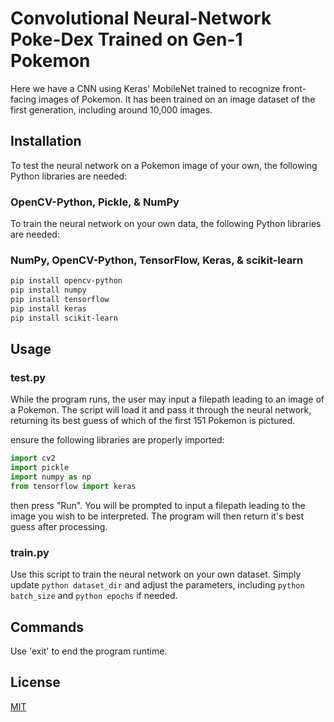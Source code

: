 # Convolutional Neural-Network Poke-Dex Trained on Gen-1 Pokemon

Here we have a CNN using Keras' MobileNet trained to recognize front-facing images of Pokemon. It has been trained on an image dataset of the first generation, including around 10,000 images. 

## Installation

To test the neural network on a Pokemon image of your own, the following Python libraries are needed:
### OpenCV-Python, Pickle, & NumPy

To train the neural network on your own data, the following Python libraries are needed:
### NumPy, OpenCV-Python, TensorFlow, Keras, & scikit-learn

```bash
pip install opencv-python
pip install numpy
pip install tensorflow
pip install keras
pip install scikit-learn
```

## Usage

### test.py
While the program runs, the user may input a filepath leading to an image of a Pokemon. The script will load it and pass it through the neural network, returning its best guess of which of the first 151 Pokemon is pictured.

ensure the following libraries are properly imported:
```python
import cv2
import pickle
import numpy as np
from tensorflow import keras
```
then press "Run". You will be prompted to input a filepath leading to the image you wish to be interpreted. The program will then return it's best guess after processing. 

### train.py
Use this script to train the neural network on your own dataset. Simply update ```python dataset_dir``` and adjust the parameters, including ```python batch_size``` and ```python epochs``` if needed.

## Commands

Use 'exit' to end the program runtime.

## License

[MIT](https://choosealicense.com/licenses/mit/)